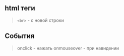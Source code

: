 ## html теги 
> `<br>` - с новой строки 

## События
> onclick - нажать
> onmouseover - при навидении